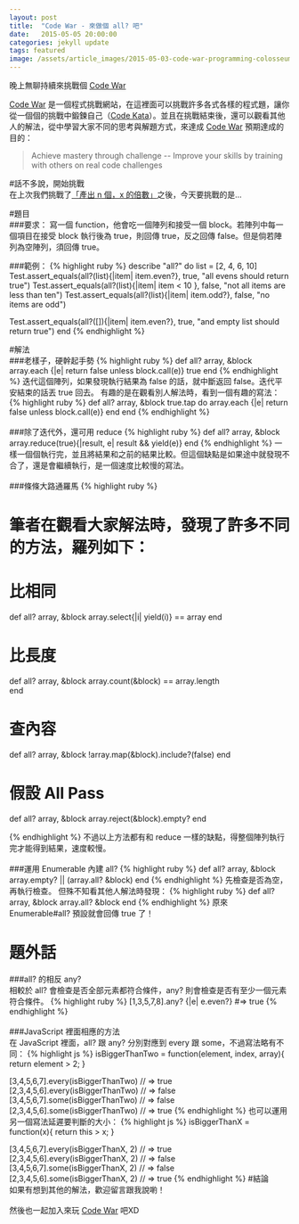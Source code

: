 ```yaml
---
layout: post
title:  "Code War - 來做個 all? 吧"
date:   2015-05-05 20:00:00
categories: jekyll update
tags: featured
image: /assets/article_images/2015-05-03-code-war-programming-colosseum/forest_rails_road.jpg
---
```


晚上無聊持續來挑戰個 [Code War][code-war]

[Code War][code-war] 是一個程式挑戰網站，在這裡面可以挑戰許多各式各樣的程式題，讓你從一個個的挑戰中鍛鍊自己（[Code Kata][code-kata]）。並且在挑戰結束後，還可以觀看其他人的解法，從中學習大家不同的思考與解題方式，來達成 [Code War][code-war] 預期達成的目的：

>Achieve mastery through challenge -- Improve your skills by training with others on real code challenges

#話不多說，開始挑戰
<br>
在上次我們挑戰了[「產出 n 個，x 的倍數」][count-by]之後，今天要挑戰的是...

#題目
<br>
###要求：
寫一個 function，他會吃一個陣列和接受一個 block。若陣列中每一個項目在接受 block 執行後為 true，則回傳 true，反之回傳 false。但是倘若陣列為空陣列，須回傳 true。

###範例：
{% highlight ruby %}
describe "all?" do
  list = [2, 4, 6, 10]
  Test.assert_equals(all?(list){|item| item.even?}, true, "all evens should return true")
  Test.assert_equals(all?(list){|item| item < 10 }, false, "not all items are less than ten")
  Test.assert_equals(all?(list){|item| item.odd?}, false, "no items are odd")
  
  Test.assert_equals(all?([]){|item| item.even?}, true, "and empty list should return true")
end
{% endhighlight %}


#解法
<br>
###老樣子，硬幹起手勢
{% highlight ruby %}
def all? array, &block
  array.each {|e| return false unless block.call(e)}
  true
end
{% endhighlight %}
迭代這個陣列，如果發現執行結果為 false 的話，就中斷返回 false。迭代平安結束的話丟 true 回去。
有趣的是在觀看別人解法時，看到一個有趣的寫法：
{% highlight ruby %}
def all? array, &block
  true.tap do
    array.each {|e| return false unless block.call(e)}
  end
end
{% endhighlight %}
<br><br>
###除了迭代外，還可用 reduce
{% highlight ruby %}
def all? array, &block
  array.reduce(true){|result, e| result && yield(e)}
end
{% endhighlight %}
一樣一個個執行完，並且將結果和之前的結果比較。但這個缺點是如果途中就發現不合了，還是會繼續執行，是一個速度比較慢的寫法。
<br><br>
###條條大路通羅馬
{% highlight ruby %}
# 筆者在觀看大家解法時，發現了許多不同的方法，羅列如下：

# 比相同
def all? array, &block
   array.select{|i| yield(i)} == array
end

# 比長度
def all? array, &block
  array.count(&block) == array.length  
end

# 查內容
def all? array, &block
  !array.map(&block).include?(false)
end

# 假設 All Pass
def all? array, &block
  array.reject(&block).empty?
end

{% endhighlight %}
不過以上方法都有和 reduce 一樣的缺點，得整個陣列執行完才能得到結果，速度較慢。
<br><br>
###運用 Enumerable 內建 all?
{% highlight ruby %}
def all? array, &block
  array.empty? || (array.all? &block)
end
{% endhighlight %}
先檢查是否為空，再執行檢查。
但殊不知看其他人解法時發現：
{% highlight ruby %}
def all? array, &block
  array.all? &block
end
{% endhighlight %}
原來 Enumerable#all? 預設就會回傳 true 了！

# 題外話
###all? 的相反 any?
<br>
相較於 all? 會檢查是否全部元素都符合條件，any? 則會檢查是否有至少一個元素符合條件。
{% highlight ruby %}
[1,3,5,7,8].any? {|e| e.even?}
#=> true
{% endhighlight %}
<br><br>
###JavaScript 裡面相應的方法
<br>
在 JavaScript 裡面，all? 跟 any? 分別對應到 every 跟 some，不過寫法略有不同：
{% highlight js %}
isBiggerThanTwo = function(element, index, array){
  return element > 2;
}

[3,4,5,6,7].every(isBiggerThanTwo)
// => true
[2,3,4,5,6].every(isBiggerThanTwo)
// => false
[3,4,5,6,7].some(isBiggerThanTwo)
// => false
[2,3,4,5,6].some(isBiggerThanTwo)
// => true
{% endhighlight %}
也可以運用另一個寫法延遲要判斷的大小：
{% highlight js %}
isBiggerThanX = function(x){
  return this > x;
}

[3,4,5,6,7].every(isBiggerThanX, 2)
// => true
[2,3,4,5,6].every(isBiggerThanX, 2)
// => false
[3,4,5,6,7].some(isBiggerThanX, 2)
// => false
[2,3,4,5,6].some(isBiggerThanX, 2)
// => true
{% endhighlight %}
#結論
<br>
如果有想到其他的解法，歡迎留言跟我說喲！<br><br>
然後也一起加入來玩 [Code War][code-war] 吧XD



[code-war]:    http://www.codewars.com/
[code-kata]:   http://en.wikipedia.org/wiki/Kata_(programming)
[count-by]:    http://sunkai612.github.io/jekyll/update/2015/05/03/code-war-programming-colosseum.html
